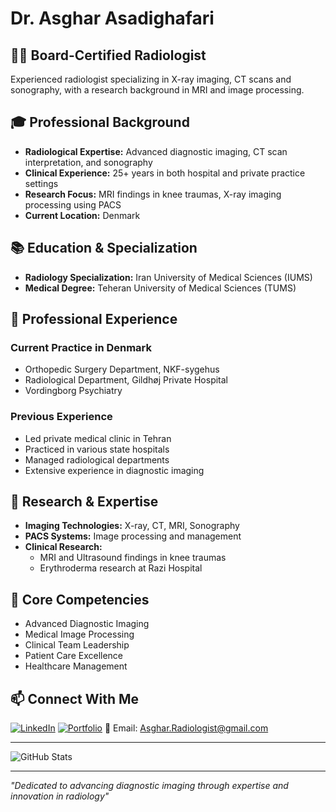 # Dr. Asghar Asadighafari

## 👨‍⚕️ Board-Certified Radiologist
Experienced radiologist specializing in X-ray imaging, CT scans and sonography, with a research background in MRI and image processing.

## 🎓 Professional Background
- **Radiological Expertise:** Advanced diagnostic imaging, CT scan interpretation, and sonography
- **Clinical Experience:** 25+ years in both hospital and private practice settings
- **Research Focus:** MRI findings in knee traumas, X-ray imaging processing using PACS
- **Current Location:** Denmark

## 📚 Education & Specialization
- **Radiology Specialization:** Iran University of Medical Sciences (IUMS)
- **Medical Degree:** Teheran University of Medical Sciences (TUMS)

## 💼 Professional Experience

### Current Practice in Denmark
- Orthopedic Surgery Department, NKF-sygehus
- Radiological Department, Gildhøj Private Hospital
- Vordingborg Psychiatry

### Previous Experience
- Led private medical clinic in Tehran
- Practiced in various state hospitals
- Managed radiological departments
- Extensive experience in diagnostic imaging

## 🔬 Research & Expertise
- **Imaging Technologies:** X-ray, CT, MRI, Sonography
- **PACS Systems:** Image processing and management
- **Clinical Research:** 
  - MRI and Ultrasound findings in knee traumas
  - Erythroderma research at Razi Hospital

## 🌟 Core Competencies
- Advanced Diagnostic Imaging
- Medical Image Processing
- Clinical Team Leadership
- Patient Care Excellence
- Healthcare Management

## 📫 Connect With Me
[![LinkedIn](https://img.shields.io/badge/LinkedIn-0077B5?style=for-the-badge&logo=linkedin&logoColor=white)](https://linkedin.com/in/asghar-asadi-a66344122)
[![Portfolio](https://img.shields.io/badge/Portfolio-255E63?style=for-the-badge&logo=About.me&logoColor=white)](https://Asghar-as.github.io)
📧 Email: Asghar.Radiologist@gmail.com

---
![GitHub Stats](https://github-readme-stats.vercel.app/api?username=Asghar-as&show_icons=true&theme=radical)

---
*"Dedicated to advancing diagnostic imaging through expertise and innovation in radiology"*
